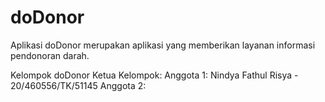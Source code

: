# doDonor
Aplikasi doDonor merupakan aplikasi yang memberikan layanan informasi pendonoran darah.

Kelompok doDonor
Ketua Kelompok:
Anggota 1: Nindya Fathul Risya - 20/460556/TK/51145
Anggota 2:

